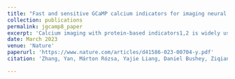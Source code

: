 ```yaml
---
title: "Fast and sensitive GCaMP calcium indicators for imaging neural populations"
collection: publications
permalink: jgcamp8_paper
excerpt: 'Calcium imaging with protein-based indicators1,2 is widely used to follow neural activity in intact nervous systems, but current protein sensors report neural activity at timescales much slower than electrical signalling and are limited by trade-offs between sensitivity and kinetics. Here we used large-scale screening and structure-guided mutagenesis to develop and optimize several fast and sensitive GCaMP-type indicators3–8. The resulting ‘jGCaMP8’ sensors, based on the calcium-binding protein calmodulin and a fragment of endothelial nitric oxide synthase, have ultra-fast kinetics (half-rise times of 2 ms) and the highest sensitivity for neural activity reported for a protein-based calcium sensor. jGCaMP8 sensors will allow tracking of large populations of neurons on timescales relevant to neural computation. [<a href="https://www.nature.com/articles/d41586-023-00704-y/"><b>[News and Views]</b></a>'
date: March 2023
venue: 'Nature'
paperurl: 'https://www.nature.com/articles/d41586-023-00704-y.pdf'
citation: 'Zhang, Yan, Márton Rózsa, Yajie Liang, Daniel Bushey, Ziqiang Wei, Jihong Zheng, Daniel Reep, et al. “Fast and Sensitive GCaMP Calcium Indicators for Imaging Neural Populations.” <i>Nature</i> 615, no. 7954 (March 2023): 884–91. https://doi.org/10.1038/s41586-023-05828-9.'

---
```

